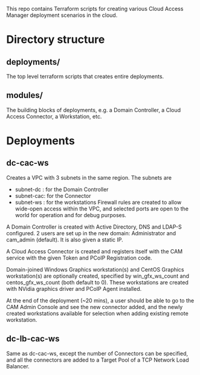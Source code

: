 This repo contains Terraform scripts for creating various Cloud Access Manager
deployment scenarios in the cloud.

# Directory structure
## deployments/
The top level terraform scripts that creates entire deployments. 

## modules/
The building blocks of deployments, e.g. a Domain Controller, a Cloud Access
Connector, a Workstation, etc.

# Deployments
## dc-cac-ws
Creates a VPC with 3 subnets in the same region. The subnets are
- subnet-dc : for the Domain Controller
- subnet-cac: for the Connector
- subnet-ws : for the workstations
Firewall rules are created to allow wide-open access within the VPC, and
selected ports are open to the world for operation and for debug purposes.

A Domain Controller is created with Active Directory, DNS and LDAP-S configured.
2 users are set up in the new domain: Administrator and cam_admin (default). It
is also given a static IP.

A Cloud Access Connector is created and registers itself with the CAM service
with the given Token and PCoIP Registration code.

Domain-joined Windows Graphics workstation(s) and CentOS Graphics
workstation(s) are optionally created, specified by win_gfx_ws_count and
centos_gfx_ws_count (both default to 0).  These workstations are created with
NVidia graphics driver and PCoIP Agent installed.

At the end of the deployment (~20 mins), a user should be able to go to the CAM
Admin Console and see the new connector added, and the newly created
workstations available for selection when adding existing remote workstation.

## dc-lb-cac-ws
Same as dc-cac-ws, except the number of Connectors can be specified, and all the
connectors are added to a Target Pool of a TCP Network Load Balancer. 

